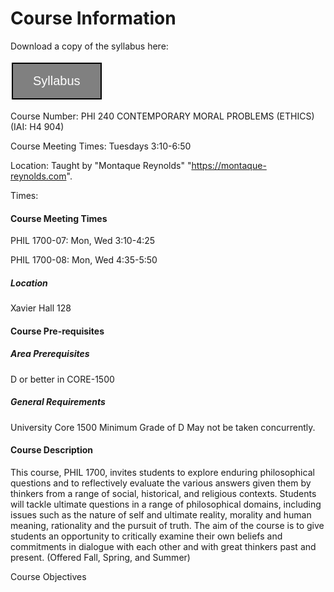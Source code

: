 # Course Information

Download a copy of the syllabus here:

<style>
.button {
  border: 2px solid black;
  background-color: #808080;
  color: white;
  padding: 16px 32px;
  text-align: center;
  text-decoration: none;
  display: inline-block;
  font-size: 20px;
  margin: 4px 2px;
  transition-duration: 0.4s;
  cursor: pointer;
}
</style>

<a href="https://lccc-phi-240-syllabus.netlify.app/_main.docx" target="_blank"><button class="button">Syllabus</button></a>

Course Number: PHI 240 CONTEMPORARY MORAL PROBLEMS (ETHICS) (IAI: H4 904)

Course Meeting Times: Tuesdays 3:10-6:50

Location:
Taught by "Montaque Reynolds" "https://montaque-reynolds.com".

Times:
#### Course Meeting Times

PHIL 1700-07: Mon, Wed 3:10-4:25

PHIL 1700-08: Mon, Wed 4:35-5:50

##### Location

Xavier Hall 128

#### Course Pre-requisites

##### Area Prerequisites

D or better in CORE-1500

##### General Requirements

University Core 1500 Minimum Grade of D May not be taken concurrently.

#### Course Description

This course, PHIL 1700, invites students to explore enduring philosophical questions and to reflectively evaluate the various answers given them by thinkers from a range of social, historical, and religious contexts. Students will tackle ultimate questions in a range of philosophical domains, including issues such as the nature of self and ultimate reality, morality and human meaning, rationality and the pursuit of truth. The aim of the course is to give students an opportunity to critically examine their own beliefs and commitments in dialogue with each other and with great thinkers past and present. (Offered Fall, Spring, and Summer)

Course Objectives


